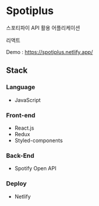 # Spotiplus
스포티파이 API 활용 어플리케이션

리액트

Demo : https://spotiplus.netlify.app/

## Stack
### Language
* JavaScript

### Front-end
* React.js
* Redux
* Styled-components

### Back-End
* Spotify Open API

### Deploy
* Netlify